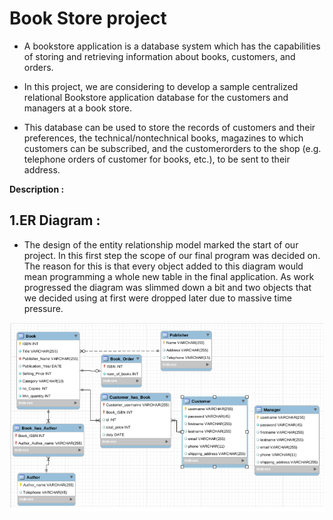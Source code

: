 # Book Store project

- A bookstore application is a database system which has the capabilities of storing and retrieving information about books, customers, and orders.

- In this project, we are considering to develop a sample centralized relational Bookstore application database for the customers and managers at a book store.

- This database can be used to store the records of customers and their preferences, the technical/nontechnical books, magazines to which customers can be subscribed, and the customerorders to the shop (e.g. telephone orders of customer for books, etc.), to be sent to their address.

**Description :**

## 1.ER Diagram :

- The design of the entity relationship model marked the start of our project. In this first step the scope of our final program was decided on. The reason for this is that every object added to this diagram would mean programming a whole new table in the final application. As work progressed the diagram was slimmed down a bit and two objects that we decided using at first were dropped later due to massive time pressure. 

![ERD](https://github.com/AhmedMaghawry/Book-Store/blob/master/photos%20Report/1.png)


